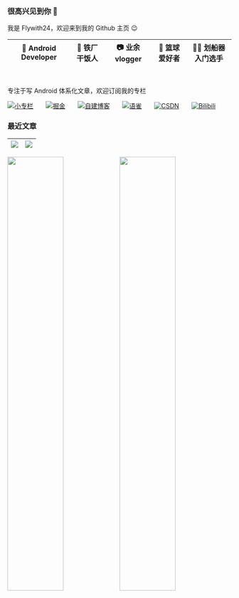 ### 很高兴见到你 👋


我是 Flywith24，欢迎来到我的 Github 主页 😉

📱 Android Developer | 🍚 铁厂干饭人 | 📷 业余 vlogger | 🏀 篮球爱好者| 🚣🏻 划船器入门选手
---|---|---|---|---


<br/>


专注于写 Android 体系化文章，欢迎订阅我的专栏


[![小专栏](https://cdn.jsdelivr.net/gh/Flywith24/Album/img/20201216150338.png)](https://xiaozhuanlan.com/detail)&emsp;&emsp;[![掘金](https://cdn.jsdelivr.net/gh/Flywith24/Album/img/20201216150413.png)](https://juejin.cn/user/219558054476792/columns)&emsp;&emsp;[![自建博客](https://cdn.jsdelivr.net/gh/Flywith24/Album/img/20201216151326.png)](https://flywith24.gitee.io)&emsp;&emsp;[![语雀](https://cdn.jsdelivr.net/gh/Flywith24/Album/img/20201216150234.png)](https://www.yuque.com/flywith24)&emsp;&emsp;[![CSDN](https://cdn.jsdelivr.net/gh/Flywith24/Album/img/20201216150204.png)](https://blog.csdn.net/fly_with_24)&emsp;&emsp;[![Bilibili](https://cdn.jsdelivr.net/gh/Flywith24/Album/img/20201231135933.png)](https://space.bilibili.com/354140435)



### 最近文章
[![](https://github-readme-juejin-recent-article-flywith24.vercel.app/juejin?id=219558054476792&limit=5)](https://juejin.cn/user/219558054476792/posts) | [![](https://github-readme-juejin-recent-article-flywith24.vercel.app/xiaozhuanlan?id=detail&limit=5)](https://xiaozhuanlan.com/detail)
---|---

<img src= "https://cdn.jsdelivr.net/gh/Flywith24/Album/img/20201216152154.png" width="50%"><img src= "https://github-readme-stats.vercel.app/api?username=Flywith24&count_private=true&show_icons=true&hide=prs&hide_title=true" width="50%">
